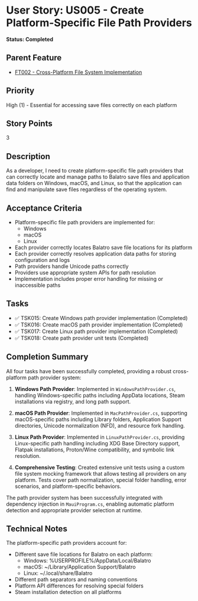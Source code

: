 # User Story: US005 - Create Platform-Specific File Path Providers

**Status: Completed**

## Parent Feature

- [FT002 - Cross-Platform File System Implementation](../open/FT002-File-System.md)

## Priority

High (1) - Essential for accessing save files correctly on each platform

## Story Points

3

## Description

As a developer, I need to create platform-specific file path providers that can correctly locate and manage paths to Balatro save files and application data folders on Windows, macOS, and Linux, so that the application can find and manipulate save files regardless of the operating system.

## Acceptance Criteria

- Platform-specific file path providers are implemented for:
  - Windows
  - macOS
  - Linux
- Each provider correctly locates Balatro save file locations for its platform
- Each provider correctly resolves application data paths for storing configuration and logs
- Path providers handle Unicode paths correctly
- Providers use appropriate system APIs for path resolution
- Implementation includes proper error handling for missing or inaccessible paths

## Tasks

- ✅ TSK015: Create Windows path provider implementation (Completed)
- ✅ TSK016: Create macOS path provider implementation (Completed)
- ✅ TSK017: Create Linux path provider implementation (Completed)
- ✅ TSK018: Create path provider unit tests (Completed)

## Completion Summary

All four tasks have been successfully completed, providing a robust cross-platform path provider system:

1. **Windows Path Provider**: Implemented in `WindowsPathProvider.cs`, handling Windows-specific paths including AppData locations, Steam installations via registry, and long path support.

2. **macOS Path Provider**: Implemented in `MacPathProvider.cs`, supporting macOS-specific paths including Library folders, Application Support directories, Unicode normalization (NFD), and resource fork handling.

3. **Linux Path Provider**: Implemented in `LinuxPathProvider.cs`, providing Linux-specific path handling including XDG Base Directory support, Flatpak installations, Proton/Wine compatibility, and symbolic link resolution.

4. **Comprehensive Testing**: Created extensive unit tests using a custom file system mocking framework that allows testing all providers on any platform. Tests cover path normalization, special folder handling, error scenarios, and platform-specific behaviors.

The path provider system has been successfully integrated with dependency injection in `MauiProgram.cs`, enabling automatic platform detection and appropriate provider selection at runtime.

## Technical Notes

The platform-specific path providers account for:
- Different save file locations for Balatro on each platform:
  - Windows: %USERPROFILE%/AppData/Local/Balatro
  - macOS: ~/Library/Application Support/Balatro
  - Linux: ~/.local/share/Balatro
- Different path separators and naming conventions
- Platform API differences for resolving special folders
- Steam installation detection on all platforms
